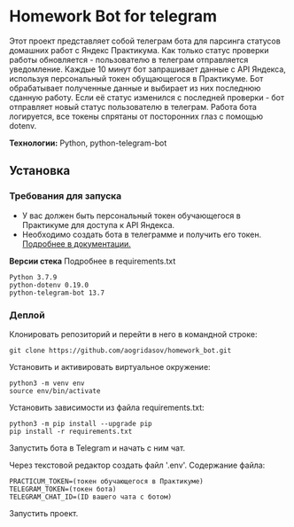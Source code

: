 # Homework Bot for telegram
Этот проект представляет собой телеграм бота для парсинга статусов домашних работ с Яндекс Практикума. Как только статус проверки работы обновляется - пользователю в телеграм отправляется уведомление.
Каждые 10 минут бот запрашивает данные с API Яндекса, используя персональный токен обущающегося в Практикуме. Бот обрабатывает полученные данные и выбирает из них последнюю сданную работу. Если её статус изменился с последней проверки - бот отправляет новый статус пользователю в телеграм.
Работа бота логируется, все токены спрятаны от посторонних глаз с помощью dotenv.

**Технологии:** Python, python-telegram-bot

## Установка

### Требования для запуска
- У вас должен быть персональный токен обучающегося в Практикуме для доступа к API Яндекса.
- Необходимо создать бота в телеграмме и получить его токен. [Подробнее в документации.](https://tlgrm.ru/docs/bots) 

**Версии стека**
Подробнее в requirements.txt
```
Python 3.7.9
python-dotenv 0.19.0
python-telegram-bot 13.7
``` 

### Деплой
Клонировать репозиторий и перейти в него в командной строке:
```
git clone https://github.com/aogridasov/homework_bot.git
``` 
Установить и активировать виртуальное окружение:
``` 
python3 -m venv env
source env/bin/activate
```
Установить зависимости из файла requirements.txt:
```
python3 -m pip install --upgrade pip
pip install -r requirements.txt
``` 
Запустить бота в Telegram и начать с ним чат.

Через текстовой редактор создать файл '.env'.
Содержание файла:
```
PRACTICUM_TOKEN=(токен обучающегося в Практикуме)
TELEGRAM_TOKEN=(токен бота)
TELEGRAM_CHAT_ID=(ID вашего чата с ботом)

```
Запустить проект.
